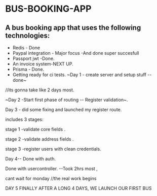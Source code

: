 # BUS-BOOKING-APP

## A bus booking app that uses the following technologies:
* Redis - Done
* Paypal integration - Major focus -And done super succesfull
* Passport jwt -Done.
* An invoice system-NEXT UP.
* Prisma - Done.
* Getting ready for ci
tests.
~Day 1 - create server and setup stuff -- done~

//its gonna take like 2 days most.

~Day 2 -Start first phase of routing -- Register validation~.


Day 3 - did some fixing and launched my register route.

includes 3 stages:


stage 1 -validate core fields .

stage 2 -validate address fields .


stage 3 -register users with clean credentials.


Day 4-- Done with auth.

Done with usercontroller.
--Took 2hrs most ,

cant wait for monday
//the real work begins


DAY 5 
FINALLY AFTER A LONG 4 DAYS, WE LAUNCH OUR FIRST BUS


